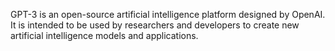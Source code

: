 GPT-3 is an open-source artificial intelligence platform designed by OpenAI. It is intended to be used by researchers and developers to create new artificial intelligence models and applications.
